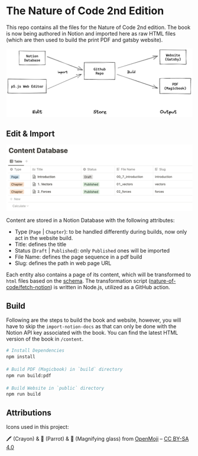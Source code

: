# The Nature of Code 2nd Edition

This repo contains all the files for the Nature of Code 2nd edition. The book is now being authored in Notion and imported here as raw HTML files (which are then used to build the print PDF and gatsby website).

![Data flow chart showing three parts: edit, store, and output.](docs/images/data-flow.png)

## Edit & Import

![Notion Database Screenshot](docs/images/notion-database.png)

Content are stored in a Notion Database with the following attributes:

- Type (`Page` | `Chapter`): to be handled differently during builds, now only act in the website build.
- Title: defines the title
- Status (`Draft` | `Published`): only `Published` ones will be imported
- File Name: defines the page sequence in a pdf build
- Slug: defines the path in web page URL

Each entity also contains a page of its content, which will be transformed to `html` files based on the [schema](docs/import-schemes.md). The transformation script ([nature-of-code/fetch-notion](https://github.com/nature-of-code/fetch-notion)) is written in Node.js, utilized as a GitHub action.

## Build

Following are the steps to build the book and website, however, you will have to skip the `import-notion-docs` as that can only be done with the Notion API key associated with the book. You can find the latest HTML version of the book in `/content`.

```bash
# Install Dependencies
npm install

# Build PDF (Magicbook) in `build` directory
npm run build:pdf

# Build Website in `public` directory
npm run build
```

## Attributions

Icons used in this project:

🖍️ (Crayon) & 🦜 (Parrot) & 🔎 (Magnifying glass) from [OpenMoji](https://openmoji.org/) – [CC BY-SA 4.0](https://creativecommons.org/licenses/by-sa/4.0/#)
